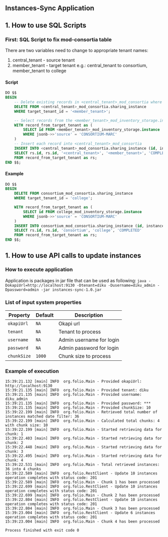 ## Instances-Sync Application

## 1. How to use SQL Scripts

### First: SQL Script to fix mod-consortia table
There are two variables need to change to appropriate tenant names:
1. central_tenant - source tenant
2. member_tenant - target tenant
e.g.: central_tenant to consortium, member_tenant to college
 
#### Script
```sql
DO $$
BEGIN
    -- Delete existing records in <central_tenant>_mod_consortia where target_tenant_id matches the target tenant
    DELETE FROM <central_tenant>_mod_consortia.sharing_instance
    WHERE target_tenant_id = '<member_tenant>';

    -- Select records from the <member_tenant>_mod_inventory_storage.instance table where the "source" is 'CONSORTIUM-MARC'
    WITH record_from_target_tenant as (
        SELECT id FROM <member_tenant>_mod_inventory_storage.instance
        WHERE jsonb->>'source' = 'CONSORTIUM-MARC'
    )
    -- Insert each record into <central_tenant>_mod_consortia
    INSERT INTO <central_tenant>_mod_consortia.sharing_instance (id, instance_id, source_tenant_id, target_tenant_id, status)
    SELECT rs.id, rs.id, '<central_tenant>', '<member_tenant>', 'COMPLETED'
    FROM record_from_target_tenant as rs;
END $$;

```

#### Example

```sql
DO $$
BEGIN
    DELETE FROM consortium_mod_consortia.sharing_instance
    WHERE target_tenant_id = 'college';

    WITH record_from_target_tenant as (
        SELECT id FROM college_mod_inventory_storage.instance
        WHERE jsonb->>'source' = 'CONSORTIUM-MARC'
    )
    INSERT INTO consortium_mod_consortia.sharing_instance (id, instance_id, source_tenant_id, target_tenant_id, status)
    SELECT rs.id, rs.id, 'consortium', 'college', 'COMPLETED'
    FROM record_from_target_tenant as rs;
END $$;
```

## 1. How to use API calls to update instances
### How to execute application
Application is packages in jar file that can be used as following:
```java -DokapiUrl=http://localhost:9130 -Dtenant=diku -Dusername=diku_admin -Dpassword=admin -jar instances-sync-1.0.jar```

### List of input system properties

| Property                        | Default | Description              |
|---------------------------------|---------|--------------------------|
| `okapiUrl`                      | `NA`    | Okapi url                |
| `tenant`                        | `NA`    | Tenant to process        |
| `username`                      | `NA`    | Admin username for login |
| `password`                      | `NA`    | Admin password for login |
| `chunkSize`                     | `1000`  | Chunk size to process    |

### Example of execution
```
15:39:21.132 [main] INFO  org.folio.Main - Provided okapiUrl: http://localhost:9130
15:39:21.135 [main] INFO  org.folio.Main - Provided tenant: diku
15:39:21.135 [main] INFO  org.folio.Main - Provided username: diku_admin
15:39:21.135 [main] INFO  org.folio.Main - Provided password: ***
15:39:21.135 [main] INFO  org.folio.Main - Provided chunkSize: 10
15:39:22.199 [main] INFO  org.folio.Main - Retrieved total number of instances matched date filter: 36
15:39:22.199 [main] INFO  org.folio.Main - Calculated total chunks: 4 with chunk size: 10
15:39:22.199 [main] INFO  org.folio.Main - Started retrieving data for chunk: 1
15:39:22.403 [main] INFO  org.folio.Main - Started retrieving data for chunk: 2
15:39:22.448 [main] INFO  org.folio.Main - Started retrieving data for chunk: 3
15:39:22.495 [main] INFO  org.folio.Main - Started retrieving data for chunk: 4
15:39:22.531 [main] INFO  org.folio.Main - Total retrieved instances: 36 into 4 chunks
15:39:22.589 [main] INFO  org.folio.RestClient - Update 10 instances operation completes with status code: 201
15:39:22.589 [main] INFO  org.folio.Main - Chunk 1 has been processed
15:39:22.699 [main] INFO  org.folio.RestClient - Update 10 instances operation completes with status code: 201
15:39:22.699 [main] INFO  org.folio.Main - Chunk 2 has been processed
15:39:22.804 [main] INFO  org.folio.RestClient - Update 10 instances operation completes with status code: 201
15:39:22.804 [main] INFO  org.folio.Main - Chunk 3 has been processed
15:39:23.004 [main] INFO  org.folio.RestClient - Update 6 instances operation completes with status code: 201
15:39:23.004 [main] INFO  org.folio.Main - Chunk 4 has been processed

Process finished with exit code 0

```
